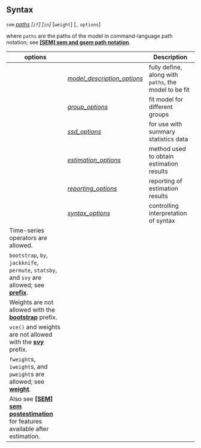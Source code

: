 ## Syntax

`sem`
[<var class="command">paths</var><strong></strong>](http://www.stata.com/help.cgi?sem%20and%20gsem%20path%20notation)
_\[`if`\] \[`in`\]_ \[`weight`\] \[`,`
`options`\]

where `paths` are the paths of the model in command-language path
notation; see
[<strong>[SEM] sem and gsem path notation</strong>](http://www.stata.com/help.cgi?sem_and%20gsem%20path_notation).

| options                                                                                                                                                                      |                                                                                                                                                     | Description                                           |
|------------------------------------------------------------------------------------------------------------------------------------------------------------------------------|-----------------------------------------------------------------------------------------------------------------------------------------------------|-------------------------------------------------------|
|                                                                                                                                                                              | [<var class="command">model_description_options</var><strong></strong>](http://www.stata.com/help.cgi?sem_model_options) | fully define, along with `paths`, the model to be fit |
|                                                                                                                                                                              | [<var class="command">group_options</var><strong></strong>](http://www.stata.com/help.cgi?sem_group_options)             | fit model for different groups                        |
|                                                                                                                                                                              | [<var class="command">ssd_options</var><strong></strong>](http://www.stata.com/help.cgi?sem_ssd_options)                 | for use with summary statistics data                  |
|                                                                                                                                                                              | [<var class="command">estimation_options</var><strong></strong>](http://www.stata.com/help.cgi?sem_estimation_options)   | method used to obtain estimation results              |
|                                                                                                                                                                              | [<var class="command">reporting_options</var><strong></strong>](http://www.stata.com/help.cgi?sem_reporting_options)     | reporting of estimation results                       |
|                                                                                                                                                                              | [<var class="command">syntax_options</var><strong></strong>](http://www.stata.com/help.cgi?sem_and_gsem_syntax_options)  | controlling interpretation of syntax                  |
| Time-series operators are allowed.                                                                                                                                           |                                                                                                                                                     |                                                       |
| `bootstrap`, `by`, `jackknife`, `permute`, `statsby`, and `svy` are allowed; see [<strong>prefix</strong>](http://www.stata.com/help.cgi?prefix). |                                                                                                                                                     |                                                       |
| Weights are not allowed with the [<strong>bootstrap</strong>](http://www.stata.com/help.cgi?bootstrap) prefix.                                    |                                                                                                                                                     |                                                       |
| `vce()` and weights are not allowed with the [<strong>svy</strong>](http://www.stata.com/help.cgi?svy) prefix.                                    |                                                                                                                                                     |                                                       |
| `fweight`s, `iweight`s, and `pweight`s are allowed; see [<strong>weight</strong>](http://www.stata.com/help.cgi?weight).                          |                                                                                                                                                     |                                                       |
| Also see [<strong>[SEM] sem postestimation</strong>](http://www.stata.com/help.cgi?sem_postestimation) for features available after estimation.   |                                                                                                                                                     |                                                       |
